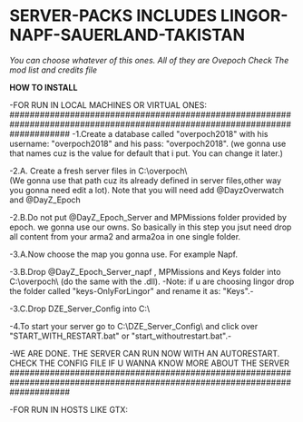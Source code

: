 # SERVER-PACKS INCLUDES LINGOR-NAPF-SAUERLAND-TAKISTAN

*You can choose whatever of this ones.*
*All of they are Ovepoch*
*Check The mod list and credits file*

**HOW TO INSTALL**

-FOR RUN IN LOCAL MACHINES OR VIRTUAL ONES:
############################################################################################################################
-1.Create a database called "overpoch2018" with his username: "overpoch2018" and his pass: "overpoch2018". (we gonna use that names cuz is the value for default that i put. You can change it later.)

-2.A.  Create a fresh server files in C:\overpoch\  
(We gonna use that path cuz its already defined in server files,other way you gonna need edit a lot).
Note that you will need add @DayzOverwatch and @DayZ_Epoch

-2.B.Do not put @DayZ_Epoch_Server and MPMissions folder provided by epoch. we gonna use our owns.
So basically in this step you jsut need drop all content from your arma2 and arma2oa in one single folder.

-3.A.Now choose the map you gonna use. For example Napf.

-3.B.Drop @DayZ_Epoch_Server_napf , MPMissions and Keys  folder into C:\overpoch\  (do the same with the .dll).
-Note: if u are choosing lingor drop the folder called "keys-OnlyForLingor" and rename it as: "Keys".-

-3.C.Drop DZE_Server_Config into C:\

-4.To start your server go to C:\DZE_Server_Config\ and click over "START_WITH_RESTART.bat" or "start_withoutrestart.bat".-

-WE ARE DONE. THE SERVER CAN RUN NOW WITH AN AUTORESTART. CHECK THE CONFIG FILE IF U WANNA KNOW MORE ABOUT THE SERVER
############################################################################################################################


-FOR RUN IN HOSTS LIKE GTX:
